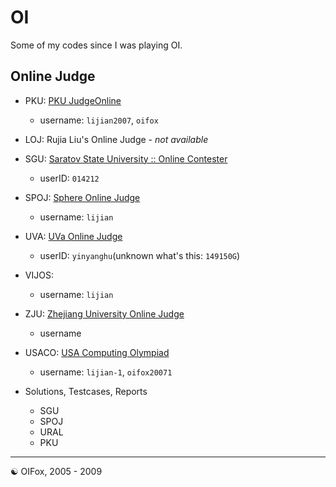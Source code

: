 OI
===

Some of my codes since I was playing OI.

Online Judge
---

* PKU: [PKU JudgeOnline](http://poj.org/)
    - username: `lijian2007`, `oifox`

* LOJ: Rujia Liu's Online Judge - *not available*

* SGU: [Saratov State University :: Online Contester](http://acm.sgu.ru/)
    - userID: `014212`

* SPOJ: [Sphere Online Judge](http://www.spoj.com/)
    - username: `lijian`

* UVA: [UVa Online Judge](http://uva.onlinejudge.org/)
    - userID: `yinyanghu`(unknown what's this: `149150G`)

* VIJOS: [](https://vijos.org/)
    - username: `lijian`

* ZJU: [Zhejiang University Online Judge](http://acm.zju.edu.cn/onlinejudge/)
    - username

* USACO: [USA Computing Olympiad](http://cerberus.delosent.com:791/usacogate)
    - username: `lijian-1`, `oifox20071`

* Solutions, Testcases, Reports
    - SGU
    - SPOJ
    - URAL
    - PKU

---
☯  OIFox, 2005 - 2009
